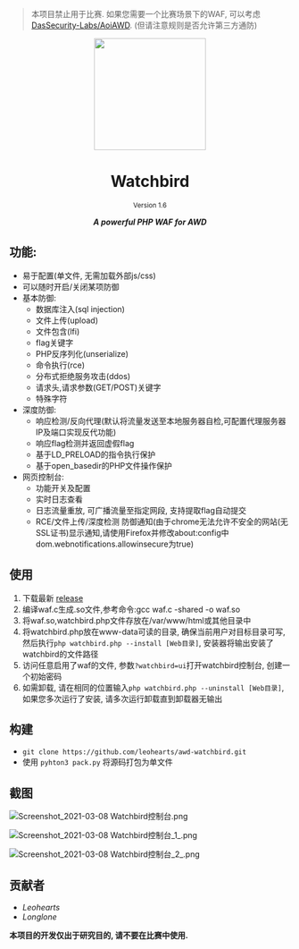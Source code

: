 > 本项目禁止用于比赛. 如果您需要一个比赛场景下的WAF, 可以考虑[DasSecurity-Labs/AoiAWD](https://github.com/DasSecurity-Labs/AoiAWD). (但请注意规则是否允许第三方通防)

<p align="center">
<image style="height:200px;display:inline" src="resources/logo.svg" height="200px" />
<h1 align="center">Watchbird</h1>
<small><p align="center">Version 1.6</p></small>
<b><i><p align="center">A powerful PHP WAF for AWD</p></i></b>
</p>

## 功能:

- 易于配置(单文件, 无需加载外部js/css)
- 可以随时开启/关闭某项防御
- 基本防御:
    - 数据库注入(sql injection)
    - 文件上传(upload)
    - 文件包含(lfi)
    - flag关键字
    - PHP反序列化(unserialize)
    - 命令执行(rce)
    - 分布式拒绝服务攻击(ddos)
    - 请求头,请求参数(GET/POST)关键字
    - 特殊字符
- 深度防御:
    - 响应检测/反向代理(默认将流量发送至本地服务器自检,可配置代理服务器IP及端口实现反代功能)
    - 响应flag检测并返回虚假flag
    - 基于LD_PRELOAD的指令执行保护
    - 基于open_basedir的PHP文件操作保护
- 网页控制台:
    - 功能开关及配置
    - 实时日志查看
    - 日志流量重放, 可广播流量至指定网段, 支持提取flag自动提交
    - RCE/文件上传/深度检测 防御通知(由于chrome无法允许不安全的网站(无SSL证书)显示通知,请使用Firefox并修改about:config中dom.webnotifications.allowinsecure为true)

## 使用

1. 下载最新 [release](https://github.com/leohearts/awd-watchbird/releases)
2. 编译waf.c生成.so文件,参考命令:gcc waf.c -shared -o waf.so
3. 将waf.so,watchbird.php文件存放在/var/www/html或其他目录中
5. 将watchbird.php放在www-data可读的目录, 确保当前用户对目标目录可写, 然后执行```php watchbird.php --install [Web目录]```, 安装器将输出安装了watchbird的文件路径
4. 访问任意启用了waf的文件, 参数```?watchbird=ui```打开watchbird控制台, 创建一个初始密码
6. 如需卸载, 请在相同的位置输入```php watchbird.php --uninstall [Web目录]```, 如果您多次运行了安装, 请多次运行卸载直到卸载器无输出

## 构建

- `git clone https://github.com/leohearts/awd-watchbird.git`
- 使用 `pyhton3 pack.py` 将源码打包为单文件

## 截图

![Screenshot_2021-03-08 Watchbird控制台.png](https://i.loli.net/2021/03/08/DELBdIMxyCgtluf.png)

![Screenshot_2021-03-08 Watchbird控制台_1_.png](https://i.loli.net/2021/03/08/6jyrWYUxIXMsqpl.png)

![Screenshot_2021-03-08 Watchbird控制台_2_.png](https://i.loli.net/2021/03/08/RnY7VAZtJmIeKoX.png)

## 贡献者

- *Leohearts*
- *Longlone*

<b>本项目的开发仅出于研究目的, 请不要在比赛中使用.</b>
